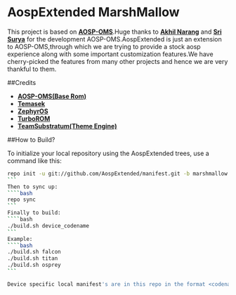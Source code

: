 AospExtended MarshMallow
===========
This project is based on [**AOSP-OMS**](https://github.com/AOSP-RRO).Huge thanks to [**Akhil Narang**](https://github.com/akhilnarang) and [**Sri Surya**](https://github.com/srisurya95) for the development AOSP-OMS.AospExtended is just an extension to AOSP-OMS,through which we are trying to provide a stock aosp experience along with some important customization features.We have cherry-picked the features from many other projects and hence we are very thankful to them.

##Credits
* [**AOSP-OMS(Base Rom)**](https://github.com/AOSP-RRO)
* [**Temasek**](https://github.com/temasek)
* [**ZephyrOS**](https://github.com/Zephyr-OS)
* [**TurboROM**](https://github.com/TurboROM)
* [**TeamSubstratum(Theme Engine)**](https://github.com/TeamSubstratum)

##How to Build?

To initialize your local repository using the AospExtended trees, use a command like this:
````bash
repo init -u git://github.com/AospExtended/manifest.git -b marshmallow
```
Then to sync up:
````bash
repo sync
```
Finally to build:
````bash
./build.sh device_codename
```
Example:
````bash
./build.sh falcon
./build.sh titan
./build.sh osprey
```

Device specific local manifest's are in this repo in the format <codename>.xml
